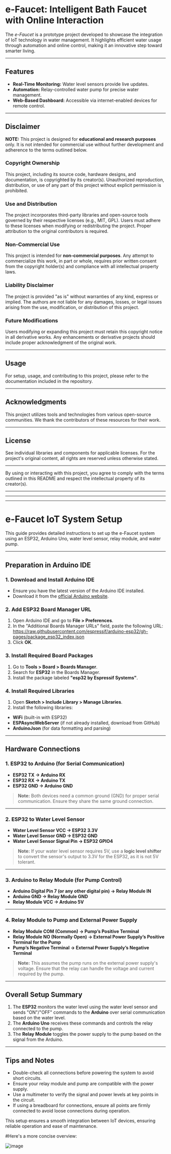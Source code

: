 # e-Faucet: Intelligent Bath Faucet with Online Interaction

The *e-Faucet* is a prototype project developed to showcase the integration of IoT technology in water management. It highlights efficient water usage through automation and online control, making it an innovative step toward smarter living.  

---

## Features
- **Real-Time Monitoring:** Water level sensors provide live updates.
- **Automation:** Relay-controlled water pump for precise water management.
- **Web-Based Dashboard:** Accessible via internet-enabled devices for remote control.

---

## Disclaimer

**NOTE:** This project is designed for **educational and research purposes** only. It is not intended for commercial use without further development and adherence to the terms outlined below.

### Copyright Ownership
This project, including its source code, hardware designs, and documentation, is copyrighted by its creator(s). Unauthorized reproduction, distribution, or use of any part of this project without explicit permission is prohibited.

### Use and Distribution
The project incorporates third-party libraries and open-source tools governed by their respective licenses (e.g., MIT, GPL). Users must adhere to these licenses when modifying or redistributing the project. Proper attribution to the original contributors is required.

### Non-Commercial Use
This project is intended for **non-commercial purposes**. Any attempt to commercialize this work, in part or whole, requires prior written consent from the copyright holder(s) and compliance with all intellectual property laws.

### Liability Disclaimer
The project is provided "as is" without warranties of any kind, express or implied. The authors are not liable for any damages, losses, or legal issues arising from the use, modification, or distribution of this project.

### Future Modifications
Users modifying or expanding this project must retain this copyright notice in all derivative works. Any enhancements or derivative projects should include proper acknowledgment of the original work.

---

## Usage
For setup, usage, and contributing to this project, please refer to the documentation included in the repository.

---

## Acknowledgments
This project utilizes tools and technologies from various open-source communities. We thank the contributors of these resources for their work.

---

## License
See individual libraries and components for applicable licenses. For the project's original content, all rights are reserved unless otherwise stated.

---

By using or interacting with this project, you agree to comply with the terms outlined in this README and respect the intellectual property of its creator(s).

---
---
---
# e-Faucet IoT System Setup

This guide provides detailed instructions to set up the e-Faucet system using an ESP32, Arduino Uno, water level sensor, relay module, and water pump.

---

## Preparation in Arduino IDE

### 1. **Download and Install Arduino IDE**
- Ensure you have the latest version of the Arduino IDE installed.
- Download it from the [official Arduino website](https://www.arduino.cc/en/software).

### 2. **Add ESP32 Board Manager URL**
1. Open Arduino IDE and go to **File > Preferences**.
2. In the "Additional Boards Manager URLs" field, paste the following URL: https://raw.githubusercontent.com/espressif/arduino-esp32/gh-pages/package_esp32_index.json
3. Click **OK**.

### 3. **Install Required Board Packages**
1. Go to **Tools > Board > Boards Manager**.
2. Search for **ESP32** in the Boards Manager.
3. Install the package labeled **"esp32 by Espressif Systems"**.

### 4. **Install Required Libraries**
1. Open **Sketch > Include Library > Manage Libraries**.
2. Install the following libraries:
- **WiFi** (built-in with ESP32)
- **ESPAsyncWebServer** (if not already installed, download from GitHub)
- **ArduinoJson** (for data formatting and parsing)

---

## Hardware Connections

### 1. **ESP32 to Arduino (for Serial Communication)**
- **ESP32 TX → Arduino RX**
- **ESP32 RX → Arduino TX**
- **ESP32 GND → Arduino GND**

> **Note:** Both devices need a common ground (GND) for proper serial communication. Ensure they share the same ground connection.

---

### 2. **ESP32 to Water Level Sensor**
- **Water Level Sensor VCC → ESP32 3.3V**
- **Water Level Sensor GND → ESP32 GND**
- **Water Level Sensor Signal Pin → ESP32 GPIO4**

> **Note:** If your water level sensor requires 5V, use a **logic level shifter** to convert the sensor's output to 3.3V for the ESP32, as it is not 5V tolerant.

---

### 3. **Arduino to Relay Module (for Pump Control)**
- **Arduino Digital Pin 7 (or any other digital pin) → Relay Module IN**
- **Arduino GND → Relay Module GND**
- **Relay Module VCC → Arduino 5V**

---

### 4. **Relay Module to Pump and External Power Supply**
- **Relay Module COM (Common) → Pump’s Positive Terminal**
- **Relay Module NO (Normally Open) → External Power Supply’s Positive Terminal for the Pump**
- **Pump’s Negative Terminal → External Power Supply’s Negative Terminal**

> **Note:** This assumes the pump runs on the external power supply's voltage. Ensure that the relay can handle the voltage and current required by the pump.

---

## Overall Setup Summary

1. The **ESP32** monitors the water level using the water level sensor and sends "ON"/"OFF" commands to the **Arduino** over serial communication based on the water level.
2. The **Arduino Uno** receives these commands and controls the relay connected to the pump.
3. The **Relay Module** toggles the power supply to the pump based on the signal from the Arduino.

---

## Tips and Notes

- Double-check all connections before powering the system to avoid short circuits.
- Ensure your relay module and pump are compatible with the power supply.
- Use a multimeter to verify the signal and power levels at key points in the circuit.
- If using a breadboard for connections, ensure all points are firmly connected to avoid loose connections during operation.

This setup ensures a smooth integration between IoT devices, ensuring reliable operation and ease of maintenance.


#Here's a more concise overview: 

![image](https://github.com/user-attachments/assets/0c856490-1cac-4e02-bd20-9df591b471a5)





